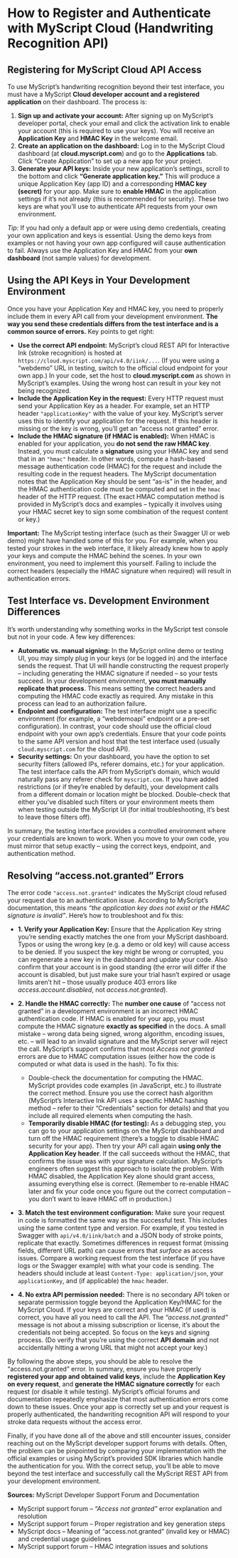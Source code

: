 # How to Register and Authenticate with MyScript Cloud (Handwriting Recognition API)

## Registering for MyScript Cloud API Access

To use MyScript’s handwriting recognition beyond their test interface, you must have a MyScript **Cloud developer account and a registered application** on their dashboard. The process is:

1. **Sign up and activate your account:** After signing up on MyScript’s developer portal, check your email and click the activation link to enable your account (this is required to use your keys). You will receive an **Application Key** and **HMAC Key** in the welcome email.
2. **Create an application on the dashboard:** Log in to the MyScript Cloud dashboard (at **cloud.myscript.com**) and go to the **Applications** tab. Click “Create Application” to set up a new app for your project.
3. **Generate your API keys:** Inside your new application’s settings, scroll to the bottom and click **“Generate application key.”** This will produce a unique Application Key (app ID) and a corresponding **HMAC key (secret)** for your app. Make sure to **enable HMAC** in the application settings if it’s not already (this is recommended for security). These two keys are what you’ll use to authenticate API requests from your own environment.

*Tip:* If you had only a default app or were using demo credentials, creating your own application and keys is essential. Using the demo keys from examples or not having your own app configured will cause authentication to fail. Always use the Application Key and HMAC from your **own dashboard** (not sample values) for development.

## Using the API Keys in Your Development Environment

Once you have your Application Key and HMAC key, you need to properly include them in every API call from your development environment. **The way you send these credentials differs from the test interface and is a common source of errors.** Key points to get right:

* **Use the correct API endpoint:** MyScript’s cloud REST API for Interactive Ink (stroke recognition) is hosted at `https://cloud.myscript.com/api/v4.0/iink/...`. (If you were using a “webdemo” URL in testing, switch to the official cloud endpoint for your own app.) In your code, set the host to **cloud.myscript.com** as shown in MyScript’s examples. Using the wrong host can result in your key not being recognized.
* **Include the Application Key in the request:** Every HTTP request must send your Application Key as a header. For example, set an HTTP header `"applicationKey"` with the value of your key. MyScript’s server uses this to identify your application for the request. If this header is missing or the key is wrong, you’ll get an “access not granted” error.
* **Include the HMAC signature (if HMAC is enabled):** When HMAC is enabled for your application, you **do not send the raw HMAC key**. Instead, you must calculate a **signature** using your HMAC key and send that in an `"hmac"` header. In other words, compute a hash-based message authentication code (HMAC) for the request and include the resulting code in the request headers. The MyScript documentation notes that the Application Key should be sent “as-is” in the header, and the HMAC authentication code must be computed and set in the `hmac` header of the HTTP request. (The exact HMAC computation method is provided in MyScript’s docs and examples – typically it involves using your HMAC secret key to sign some combination of the request content or key.)

**Important:** The MyScript testing interface (such as their Swagger UI or web demo) might have handled some of this for you. For example, when you tested your strokes in the web interface, it likely already knew how to apply your keys and compute the HMAC behind the scenes. In your own environment, you need to implement this yourself. Failing to include the correct headers (especially the HMAC signature when required) will result in authentication errors.

## Test Interface vs. Development Environment Differences

It’s worth understanding why something works in the MyScript test console but not in your code. A few key differences:

* **Automatic vs. manual signing:** In the MyScript online demo or testing UI, you may simply plug in your keys (or be logged in) and the interface sends the request. That UI will handle constructing the request properly – including generating the HMAC signature if needed – so your tests succeed. In your development environment, **you must manually replicate that process**. This means setting the correct headers and computing the HMAC code exactly as required. Any mistake in this process can lead to an authorization failure.
* **Endpoint and configuration:** The test interface might use a specific environment (for example, a “webdemoapi” endpoint or a pre-set configuration). In contrast, your code should use the official cloud endpoint with your own app’s credentials. Ensure that your code points to the same API version and host that the test interface used (usually `cloud.myscript.com` for the cloud API).
* **Security settings:** On your dashboard, you have the option to set security filters (allowed IPs, referer domains, etc.) for your application. The test interface calls the API from MyScript’s domain, which would naturally pass any referer check for `myscript.com`. If you have added restrictions (or if they’re enabled by default), your development calls from a different domain or location might be blocked. Double-check that either you’ve disabled such filters or your environment meets them when testing outside the MyScript UI (for initial troubleshooting, it’s best to leave those filters off).

In summary, the testing interface provides a controlled environment where your credentials are known to work. When you move to your own code, you must mirror that setup exactly – using the correct keys, endpoint, and authentication method.

## Resolving “access.not.granted” Errors

The error code `"access.not.granted"` indicates the MyScript cloud refused your request due to an authentication issue. According to MyScript’s documentation, this means *“the application key does not exist or the HMAC signature is invalid”*. Here’s how to troubleshoot and fix this:

* **1. Verify your Application Key:** Ensure that the Application Key string you’re sending exactly matches the one from your MyScript dashboard. Typos or using the wrong key (e.g. a demo or old key) will cause access to be denied. If you suspect the key might be wrong or corrupted, you can regenerate a new key in the dashboard and update your code. Also confirm that your account is in good standing (the error will differ if the account is disabled, but just make sure your trial hasn’t expired or usage limits aren’t hit – those usually produce 403 errors like *access.account.disabled*, not *access.not.granted*).
* **2. Handle the HMAC correctly:** The **number one cause** of “access not granted” in a development environment is an incorrect HMAC authentication code. If HMAC is enabled for your app, you must compute the HMAC signature **exactly as specified** in the docs. A small mistake – wrong data being signed, wrong algorithm, encoding issues, etc. – will lead to an invalid signature and the MyScript server will reject the call. MyScript’s support confirms that most *Access not granted* errors are due to HMAC computation issues (either how the code is computed or what data is used in the hash). To fix this:

  * Double-check the documentation for computing the HMAC. MyScript provides code examples (in JavaScript, etc.) to illustrate the correct method. Ensure you use the correct hash algorithm (MyScript’s Interactive Ink API uses a specific HMAC hashing method – refer to their “Credentials” section for details) and that you include all required elements when computing the hash.
  * **Temporarily disable HMAC (for testing):** As a debugging step, you can go to your application settings on the MyScript dashboard and turn off the HMAC requirement (there’s a toggle to disable HMAC security for your app). Then try your API call again **using only the Application Key header**. If the call succeeds without the HMAC, that confirms the issue was with your signature calculation. MyScript’s engineers often suggest this approach to isolate the problem. With HMAC disabled, the Application Key alone should grant access, assuming everything else is correct. (Remember to re-enable HMAC later and fix your code once you figure out the correct computation – you don’t want to leave HMAC off in production.)
* **3. Match the test environment configuration:** Make sure your request in code is formatted the same way as the successful test. This includes using the same content type and version. For example, if you tested in Swagger with `api/v4.0/iink/batch` and a JSON body of stroke points, replicate that exactly. Sometimes differences in request format (missing fields, different URL path) can cause errors that *surface* as access issues. Compare a working request from the test interface (if you have logs or the Swagger example) with what your code is sending. The headers should include at least `Content-Type: application/json`, your `applicationKey`, and (if applicable) the `hmac` header.
* **4. No extra API permission needed:** There is no secondary API token or separate permission toggle beyond the Application Key/HMAC for the MyScript Cloud. If your keys are correct and your HMAC (if used) is correct, you have all you need to call the API. The *“access.not.granted”* message is not about a missing subscription or license, it’s about the credentials not being accepted. So focus on the keys and signing process. (Do verify that you’re using the correct **API domain** and not accidentally hitting a wrong URL that might not accept your key.)

By following the above steps, you should be able to resolve the “access.not.granted” error. In summary, ensure you have properly **registered your app and obtained valid keys**, include the **Application Key on every request**, and **generate the HMAC signature correctly** for each request (or disable it while testing). MyScript’s official forums and documentation repeatedly emphasize that most authentication errors come down to these issues. Once your app is correctly set up and your request is properly authenticated, the handwriting recognition API will respond to your stroke data requests without the access error.

Finally, if you have done all of the above and still encounter issues, consider reaching out on the MyScript developer support forums with details. Often, the problem can be pinpointed by comparing your implementation with the official examples or using MyScript’s provided SDK libraries which handle the authentication for you. With the correct setup, you’ll be able to move beyond the test interface and successfully call the MyScript REST API from your development environment.

**Sources:** MyScript Developer Support Forum and Documentation

* MyScript support forum – *“Access not granted”* error explanation and resolution
* MyScript support forum – Proper registration and key generation steps
* MyScript docs – Meaning of “access.not.granted” (invalid key or HMAC) and credential usage guidelines
* MyScript support forum – HMAC integration issues and solutions



